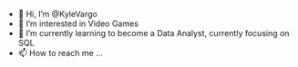 - 👋 Hi, I’m @KyleVargo
- 👀 I’m interested in Video Games 
- 🌱 I’m currently learning to become a Data Analyst, currently focusing on SQL
- 📫 How to reach me ...

<!---
KyleVargo/KyleVargo is a ✨ special ✨ repository because its `README.md` (this file) appears on your GitHub profile.
You can click the Preview link to take a look at your changes.
--->

